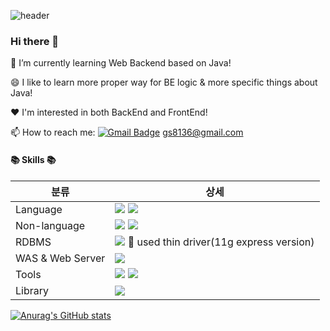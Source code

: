 

<!--
**hy6219/hy6219** is a ✨ _special_ ✨ repository because its `README.md` (this file) appears on your GitHub profile.

Here are some ideas to get you started:

- 🔭 I’m currently working on ...
- 🌱 I’m currently learning ...
- 👯 I’m looking to collaborate on ...
- 🤔 I’m looking for help with ...
- 💬 Ask me about ...
- 📫 How to reach me: ...
- 😄 Pronouns: ...
- ⚡ Fun fact: ...
-->
![header](https://capsule-render.vercel.app/api?type=wave&color=1e90ff&fontColor=ffffff&height=300&section=header&text=Jisoo%20Jeong&fontSize=70)

### Hi there 👋


🌱 I’m currently learning Web Backend based on Java!

😄 I like to learn more proper way for BE logic & more specific things about Java!

❤️ I'm interested in both BackEnd and FrontEnd!

📫 How to reach me:   [![Gmail Badge](https://img.shields.io/badge/Gmail-d14836?style=flat-square&logo=Gmail&logoColor=white&link=mailto:gs8136@gmail.com)](mailto:gs8136@gmail.com)  gs8136@gmail.com


#### 📚 Skills 📚

|분류|상세|
|---|---|
|Language|![](https://img.shields.io/badge/-java-blue) ![](https://img.shields.io/badge/-Javascript-brightgreen)|
|Non-language |![](https://img.shields.io/badge/-HTML-red) ![](https://img.shields.io/badge/-CSS-yellow)|
|RDBMS | ![](https://img.shields.io/badge/-Oracle-orange) 🌻 used thin driver(11g express version)|
|WAS & Web Server| ![](https://img.shields.io/badge/-Apache-brightgreen)|
|Tools |![](https://img.shields.io/badge/-JSP-blueviolet) ![](https://img.shields.io/badge/-Servlet-blue)|
|Library | ![](https://img.shields.io/badge/-jQuery-blue)|


[![Anurag's GitHub stats](https://github-readme-stats.vercel.app/api?username=hy6219&theme=cobalt)](https://github.com/hy6219/github-readme-stats)
